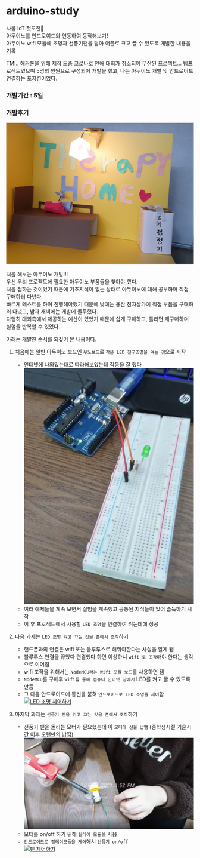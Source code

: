 # arduino-study
사물 IoT 첫도전🙌   
아두이노를 안드로이드와 연동하여 동작해보기!   
아두이노 wifi 모듈에 조명과 선풍기팬을 달아 어플로 크고 끌 수 있도록 개발한 내용을 기록   
    
TMI.. 해커톤을 위해 제작 도중 코로나로 인해 대회가 취소되어 무산된 프로젝트... 팀프로젝트였으며 5명의 인원으로 구성되어 개발을 했고, 나는 아두이노 개발 및 안드로이드 연결하는 포지션이었다.
   
### 개발기간 : 5일   
   
### 개발후기   
![프로젝트 작품](image/therapyhome.jpg)

처음 해보는 아두이노 개발!!!   
우선 우리 프로젝트에 필요한 아두이노 부품들을 찾아야 했다.   
처음 접하는 것이었기 때문에 기초지식이 없는 상태로 아두이노에 대해 공부하며 직접 구매하러 다녔다.   
빠르게 테스트를 하며 진행해야했기 때문에 낮에는 용산 전자상가에 직접 부품을 구매하러 다녔고, 밤과 새벽에는 개발에 몰두했다.   
다행히 대회측에서 제공하는 예산이 있었기 때문에 쉽게 구매하고, 틀리면 재구매하며 실험을 반복할 수 있었다.   
   
아래는 개발한 순서를 되짚어 본 내용이다.   
   
1. 처음에는 일반 아두이노 보드인 `우노보드`로 `작은 LED 전구조명을 켜는 것`으로 시작
    - 인터넷에 나와있는대로 따라해보았는데 작동을 잘 했다
    ![전구조명 켜기](image/light.JPG)
    - 여러 예제들을 계속 보면서 실험을 계속했고 공통된 지식들이 있어 습득하기 시작
    - 이 후 프로젝트에서 사용할 `LED 조명`을 연결하여 켜는데에 성공

2. 다음 과제는 `LED 조명 켜고 끄는 것을 폰에서 조작`하기   
    - 핸드폰과의 연결은 wifi 또는 블루투스로 해줘야한다는 사실을 알게 됌   
    - 블루투스 연결을 끊었다 연결했다 하면 이상하니 `wifi 로 조작`해야 한다는 생각으로 이어짐   
    - wifi 조작을 위해서는 `NodeMCU라는 Wifi 모듈 보드`를 사용하면 됌   
    - `NodeMCU`를 구매후 `wifi를 통해 컴퓨터 인터넷 창에서` LED를 켜고 끌 수 있도록 만듬   
    - 그 다음 안드로이드에 통신을 붙혀 `안드로이드로 LED 조명을 제어`함    
[![LED 조명 제어하기](http://img.youtube.com/vi/4mKKopa4ZHY/0.jpg)](https://youtu.be/4mKKopa4ZHY) 


3. 마지막 과제는 `선풍기 팬을 켜고 끄는 것을 폰에서 조작`하기
    - 선풍기 팬을 돌리는 모터가 필요했는데 이 `모터에 선을 납땜` (중학생시절 기술시간 이후 오랜만의 납땜)
    ![프로젝트 작품](image/motor.JPG)
    - 모터를 on/off 하기 위해 `릴레이 모듈`을 사용
    - `안드로이드로 릴레이모듈을 제어`해서 `선풍기 on/off`    
[![팬 제어하기](http://img.youtube.com/vi/D44EJ_J0rOg/0.jpg)](https://youtu.be/D44EJ_J0rOg)